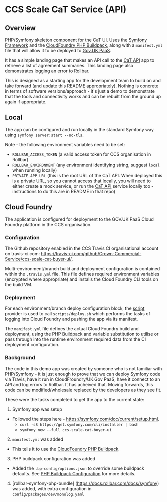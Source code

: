 # CCS Scale CaT Service (API)

## Overview
PHP/Symfony skeleton component for the CaT UI. Uses the [Symfony Framework](https://symfony.com/) and the [CloudFoundry PHP Buildpack](https://github.com/cloudfoundry/php-buildpack), along with a `manifest.yml` file that will allow it to be deployed to [Gov.UK PaaS](https://www.cloud.service.gov.uk/).

It has a simple landing page that makes an API call to the [CaT API](https://github.com/Crown-Commercial-Service/ccs-scale-cat-service) app to retrieve a list of agreement summaries. This landing page also demonstrates logging an error to Rollbar.

This is designed as a starting app for the development team to build on and take forward (and update this README appropriately). Nothing is concrete in terms of software versions/approach - it's just a demo to demonstrate that the tools and connectivity works and can be rebuilt from the ground up again if appropriate.

## Local
The app can be configured and run locally in the standard Symfony way using `symfony server:start --no-tls`.

Note - the following environment variables need to be set:
  - `ROLLBAR_ACCESS_TOKEN` (a valid access token for CCS organisation in Rollbar)
  - `ROLLBAR_ENVIRONMENT` (any environment identifying string, suggest `local` when running locally) 
  - `PRIVATE_APP_URL` (this is the root URL of the CaT API. When deployed this is a private URL, so you cannot access that locally, you will need to either create a mock service, or run the [CaT API](https://github.com/Crown-Commercial-Service/ccs-scale-cat-service) service locally too - instructions to do this are in README in that repo)

## Cloud Foundry
The application is configured for deployment to the GOV.UK PaaS Cloud Foundry platform in the CCS organisation.

### Configuration
The Github repository enabled in the CCS Travis CI organisational account on travis-ci.com: https://travis-ci.com/github/Crown-Commercial-Service/ccs-scale-cat-buyer-ui/.

Multi-environment/branch build and deployment configuration is contained within the `.travis.yml` file. This file defines required environment variables (encrypted where appropriate) and installs the Cloud Foundry CLI tools on the build VM.

### Deployment
For each environment/branch deploy configuration block, the [script](https://docs.travis-ci.com/user/deployment/script/) provider is used to call `scripts/deploy.sh` which performs the tasks of logging into Cloud Foundry and pushing the app via its manifest.

The `manifest.yml` file defines the actual Cloud Foundry build and deployment, using the PHP Buildpack and variable substitution to utilise or pass through into the runtime environment required data from the CI deployment configuration.

### Background
The code in this demo app was created by someone who is not familiar with PHP/Symfony - it is just enough to prove that we can deploy Symfony code via Travis, have it run in CloudFroundry/UK.Gov PaaS, have it connect to an API and log errors to Rollbar. It has acheived that. Moving forwards, this code can be modified/wholesale replaced by the developers as they see fit.

These were the tasks completed to get the app to the current state:

1. Symfony app was setup
 * Followed the steps here - https://symfony.com/doc/current/setup.html.
   * `curl -sS https://get.symfony.com/cli/installer | bash`
   * `symfony new --full ccs-scale-cat-buyer-ui`

2. `manifest.yml` was added
 * This tells it to use the [CloudFoundry PHP Buildpack](https://docs.cloudfoundry.org/buildpacks/php/index.html).

3. PHP buildpack configuration was added
 * Added the `.bp-config/options.json` to override some buildpack defaults. See [PHP Buildpack Configuration](https://docs.cloudfoundry.org/buildpacks/php/gsg-php-config.html) for more details.

4. [rollbar-symfony-php-bundle] (https://docs.rollbar.com/docs/symfony) was added, with extra configuration in `config/packages/dev/monolog.yaml`